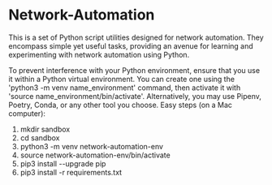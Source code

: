 # Network-Automation
This is a set of Python script utilities designed for network automation. They encompass simple yet useful tasks, providing an avenue for learning and experimenting with network automation using Python.

To prevent interference with your Python environment, ensure that you use it within a Python virtual environment. You can create one using the 'python3 -m venv name_environment' command, then activate it with 'source name_environment/bin/activate'. Alternatively, you may use Pipenv, Poetry, Conda, or any other tool you choose. Easy steps (on a Mac computer):

1. mkdir sandbox
2. cd sandbox
3. python3 -m venv network-automation-env
4. source network-automation-env/bin/activate
5. pip3 install --upgrade pip
6. pip3 install -r requirements.txt
